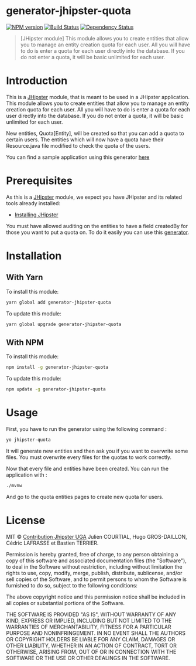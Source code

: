 # generator-jhipster-quota
[![NPM version][npm-image]][npm-url] [![Build Status][travis-image]][travis-url] [![Dependency Status][daviddm-image]][daviddm-url]
> [JHipster module] This module allows you to create entities that allow you to manage an entity creation quota for each user. All you will have to do is enter a quota for each user directly into the database. If you do not enter a quota, it will be basic unlimited for each user.

# Introduction

This is a [JHipster](http://jhipster.github.io/) module, that is meant to be used in a JHipster application. This module allows you to create entities that allow you to manage an entity creation quota for each user. All you will have to do is enter a quota for each user directly into the database. If you do not enter a quota, it will be basic unlimited for each user.

New entities, Quota[Entity], will be created so that you can add a quota to certain users.
The entities which will now have a quota have their Resource.java file modified to check the quota of the users.

You can find a sample application using this generator [here](https://github.com/contribution-jhipster-uga/sample-application-quota)

# Prerequisites

As this is a [JHipster](http://jhipster.github.io/) module, we expect you have JHipster and its related tools already installed:

- [Installing JHipster](https://jhipster.github.io/installation.html)

You must have allowed auditing on the entities to have a field createdBy for those you want to put a quota on.
To do it easily you can use this [generator](https://github.com/hipster-labs/generator-jhipster-entity-audit).

# Installation

## With Yarn

To install this module:

```bash
yarn global add generator-jhipster-quota
```

To update this module:

```bash
yarn global upgrade generator-jhipster-quota
```

## With NPM

To install this module:

```bash
npm install -g generator-jhipster-quota
```

To update this module:

```bash
npm update -g generator-jhipster-quota
```

# Usage

First, you have to run the generator using the following command :

```bash
yo jhipster-quota
```

It will generate new entities and then ask you if you want to overwrite some files. You must overwrite every files for the quotas to work correctly.

Now that every file and entities have been created. You can run the application with :
```bash
./mvnw
```
And go to the quota entities pages to create new quota for users.

# License

MIT © [Contribution Jhipster UGA](https://github.com/contribution-jhipster-uga)
Julien COURTIAL, Hugo GROS-DAILLON, Cédric LAFRASSE et Bastien TERRIER.

Permission is hereby granted, free of charge, to any person obtaining a copy of this software and associated documentation files (the "Software"), to deal in the Software without restriction, including without limitation the rights to use, copy, modify, merge, publish, distribute, sublicense, and/or sell copies of the Software, and to permit persons to whom the Software is furnished to do so, subject to the following conditions:

The above copyright notice and this permission notice shall be included in all copies or substantial portions of the Software.

THE SOFTWARE IS PROVIDED "AS IS", WITHOUT WARRANTY OF ANY KIND, EXPRESS OR IMPLIED, INCLUDING BUT NOT LIMITED TO THE WARRANTIES OF MERCHANTABILITY, FITNESS FOR A PARTICULAR PURPOSE AND NONINFRINGEMENT. IN NO EVENT SHALL THE AUTHORS OR COPYRIGHT HOLDERS BE LIABLE FOR ANY CLAIM, DAMAGES OR OTHER LIABILITY, WHETHER IN AN ACTION OF CONTRACT, TORT OR OTHERWISE, ARISING FROM, OUT OF OR IN CONNECTION WITH THE SOFTWARE OR THE USE OR OTHER DEALINGS IN THE SOFTWARE.

[npm-image]: https://img.shields.io/npm/v/generator-jhipster-quota.svg
[npm-url]: https://npmjs.org/package/generator-jhipster-quota
[travis-image]: https://travis-ci.org/contribution-jhipster-uga/generator-jhipster-quota.svg?branch=master
[travis-url]: https://travis-ci.org/contribution-jhipster-uga/generator-jhipster-quota
[daviddm-image]: https://david-dm.org/contribution-jhipster-uga/generator-jhipster-quota.svg?theme=shields.io
[daviddm-url]: https://david-dm.org/contribution-jhipster-uga/generator-jhipster-quota
